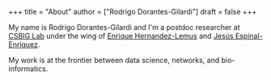 +++
title = "About"
author = ["Rodrigo Dorantes-Gilardi"]
draft = false
+++

My name is Rodrigo Dorantes-Gilardi and I'm a postdoc researcher at [CSBIG Lab](https://csbig.inmegen.gob.mx/) under the wing of [Enrique
Hernandez-Lemus](https://csbig.inmegen.gob.mx/about/) and [Jesús Espinal-Enríquez](https://scholar.google.com.mx/citations?user=Aoa-qxcAAAAJ&hl=en).

My work is at the frontier between data science, networks, and bio-informatics.
